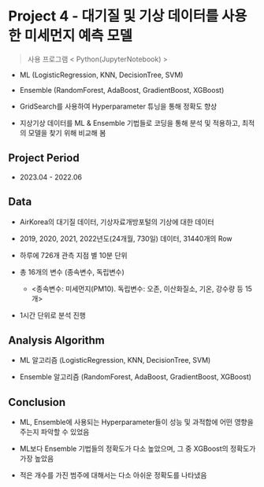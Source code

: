 # Project 4 - 대기질 및 기상 데이터를 사용한 미세먼지 예측 모델
> 사용 프로그램 < Python(JupyterNotebook) >

* ML (LogisticRegression, KNN, DecisionTree, SVM)
  
* Ensemble (RandomForest, AdaBoost, GradientBoost, XGBoost)

* GridSearch를 사용하여 Hyperparameter 튜닝을 통해 정확도 향상

* 지상기상 데이터를 ML & Ensemble 기법들로 코딩을 통해 분석 및 적용하고, 최적의 모델을 찾기 위해 비교해 봄

## Project Period

* 2023.04 - 2022.06

## Data

* AirKorea의 대기질 데이터, 기상자료개방포털의 기상에 대한 데이터

* 2019, 2020, 2021, 2022년도(24개월, 730일) 데이터, 31440개의 Row

* 하루에 726개 관측 지점 별 10분 단위
  
* 총 16개의 변수 (종속변수, 독립변수)

  - <종속변수: 미세먼지(PM10). 독립변수: 오존, 이산화질소, 기온, 강수량 등 15개>

* 1시간 단위로 분석 진행


## Analysis Algorithm

* ML 알고리즘 (LogisticRegression, KNN, DecisionTree, SVM)
  
* Ensemble 알고리즘 (RandomForest, AdaBoost, GradientBoost, XGBoost)


## Conclusion

* ML, Ensemble에 사용되는 Hyperparameter들이 성능 및 과적합에 어떤 영향을 주는지 파악할 수 있었음
* ML보다 Ensemble 기법들의 정확도가 다소 높았으며, 그 중 XGBoost의 정확도가 가장 높았음

* 적은 개수를 가진 범주에 대해서는 다소 아쉬운 정확도를 나타냈음
